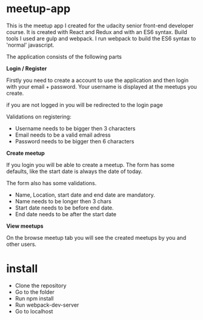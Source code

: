 # meetup-app

This is the meetup app I created for the udacity senior front-end developer course.
It is created with React and Redux and with an ES6 syntax.
Build tools I used are gulp and webpack. I run webpack to build the ES6 syntax to 'normal' javascript.

The application consists of the following parts

**Login / Register**

 Firstly you need to create a account to use the application and then login with your email + password.
 Your username is displayed at the meetups you create.

 if you are not logged in you will be redirected to the login page

Validations on registering:
- Username needs to be bigger then 3 characters
- Email needs to be a valid email adress
- Password needs to be bigger then 6 characters


**Create meetup**

If you login you will be able to create a meetup.
The form has some defaults, like the start date is always the date of today.

The form also has some validations.
- Name, Location, start date and end date are mandatory.
- Name needs to be longer then 3 chars
- Start date needs to be before end date.
- End date needs to be after the start date


**View meetups**

On the browse meetup tab you will see the created meetups by you and other users.


# install

- Clone the repository
- Go to the folder
- Run npm install
- Run webpack-dev-server
- Go to localhost
